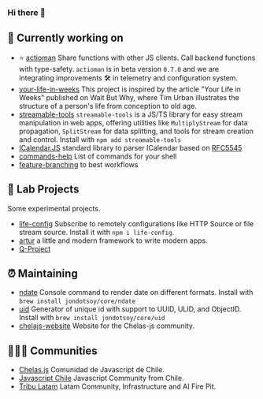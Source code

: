 ### Hi there 👋

<!--
**JonDotsoy/jondotsoy** is a ✨ _special_ ✨ repository because its `README.md` (this file) appears on your GitHub profile.

Here are some ideas to get you started:

- 🔭 I’m currently working on ...
- 🌱 I’m currently learning ...
- 👯 I’m looking to collaborate on ...
- 🤔 I’m looking for help with ...
- 💬 Ask me about ...
- 📫 How to reach me: ...
- 😄 Pronouns: ...
- ⚡ Fun fact: ...
-->

## 🔭 Currently working on

- ⭐ [actioman](https://github.com/JonDotsoy/actioman) Share functions with other JS clients. Call backend functions with type-safety.  `actioman` is in beta version `0.7.0` and we are integrating improvements 🛠️ in telemetry and configuration system.
- [your-life-in-weeks](https://github.com/JonDotsoy/your-life-in-weeks?tab=readme-ov-file) This project is inspired by the article "Your Life in Weeks" published on Wait But Why, where Tim Urban illustrates the structure of a person's life from conception to old age.
- [streamable-tools](https://github.com/JonDotsoy/streamable-tools) `streamable-tools` is a JS/TS library for easy stream manipulation in web apps, offering utilities like `MultiplyStream` for data propagation, `SplitStream` for data splitting, and tools for stream creation and control. Install with `npm add streamable-tools`
- [ICalendar.JS](https://github.com/JonDotsoy/icalendar.js) standard library to parser ICalendar based on [RFC5545](https://www.rfc-editor.org/rfc/rfc5545.txt)
- [commands-help](https://github.com/JonDotsoy/commands-help) List of commands for your shell
- [feature-branching](https://github.com/JonDotsoy/feature-branching) to best workflows


## 🔬 Lab Projects

Some experimental projects.

- [life-config](https://github.com/JonDotsoy/life-config#readme) Subscribe to remotely configurations like HTTP Source or file stream source. Install it with `npm i life-config`.
- [artur](https://github.com/JonDotsoy/artur#readme) a little and modern framework to write modern apps.
- [Q-Project](https://github.com/JonDotsoy/q-project)


## ⏰ Maintaining

- [ndate](https://github.com/JonDotsoy/ndate) Console command to render date on different formats. Install with `brew install jondotsoy/core/ndate`
- [uid](https://github.com/JonDotsoy/uid) Generator of unique id with support to UUID, ULID, and ObjectID. Install with `brew install jondotsoy/core/uid`
- [chelajs-website](https://github.com/Chelas-js/chelajs-website) Website for the Chelas-js community.

## 🧑‍🤝‍🧑 Communities

- [Chelas.js](https://www.chelajs.cl/) Comunidad de Javascript de Chile.
- [Javascript Chile](https://jschile.org/) Javascript Community from Chile.
- [Tribu Latam](https://www.tribulatam.com/) Latam Community, Infrastructure and AI Fire Pit.
